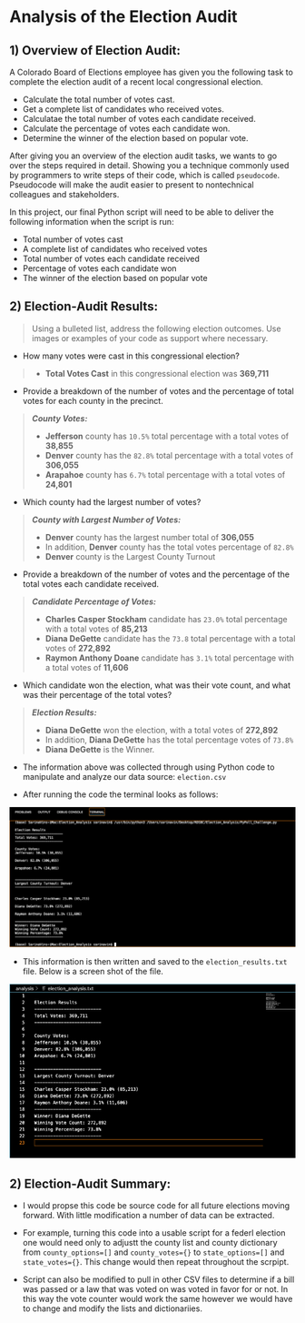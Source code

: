 # Analysis of the Election Audit

## 1) Overview of Election Audit:

A Colorado Board of Elections employee has given you the following task to complete the election audit of a recent local congressional election.

* Calculate the total number of votes cast.
* Get a complete list of candidates who received votes.
* Calculatae the total number of votes each candidate received.
* Calculate the percentage of votes each candidate won.
* Determine the winner of the election based on popular vote.

After giving you an overview of the election audit tasks, we wants to go over the steps required in detail. Showing you a technique commonly used by programmers to write steps of their code, which is called `pseudocode`. Pseudocode will make the audit easier to present to nontechnical colleagues and stakeholders.

In this project, our final Python script will need to be able to deliver the following information when the script is run:

* Total number of votes cast
* A complete list of candidates who received votes
* Total number of votes each candidate received
* Percentage of votes each candidate won
* The winner of the election based on popular vote


## 2) Election-Audit Results:
> Using a bulleted list, address the following election outcomes. Use images or examples of your code as support where necessary.

* How many votes were cast in this congressional election?

> - **Total Votes Cast** in this congressional election was **369,711** 

* Provide a breakdown of the number of votes and the percentage of total votes for each county in the precinct.
> ***County Votes:***
> - **Jefferson** county has `10.5%` total percentage with a total votes of **38,855**
> - **Denver** county has the `82.8%` total percentage with a total votes of **306,055**
> - **Arapahoe** county has `6.7%` total percentage with a total votes of **24,801**

* Which county had the largest number of votes?
> ***County with Largest Number of Votes:***
> - **Denver** county has the largest number total of **306,055**
> - In addition, **Denver** county has the total votes percentage of `82.8%`  
> - **Denver** county is the Largest County Turnout

* Provide a breakdown of the number of votes and the percentage of the total votes each candidate received.
> ***Candidate Percentage of Votes:***
> - **Charles Casper Stockham** candidate has `23.0%` total percentage with a total votes of **85,213**
> - **Diana DeGette** candidate has the `73.8` total percentage with a total votes of **272,892**
> - **Raymon Anthony Doane** candidate has `3.1%` total percentage with a total votes of **11,606**

* Which candidate won the election, what was their vote count, and what was their percentage of the total votes?
> ***Election Results:***
> - **Diana DeGette** won the election, with a total votes of **272,892**
> - In addition, **Diana DeGette** has the total percentage votes of `73.8%`  
> - **Diana DeGette** is the Winner.

* The information above was collected through using Python code to manipulate and analyze our data source: `election.csv`

* After running the code the terminal looks as follows:

![PyPoll_Terminal](https://github.com/vvinci21/Election_Analysis/blob/b03a68d7797eb7bd63fba99c7987e41d3994e02e/Resources/PyPoll_Terminal_SS%202.png)

* This information is then written and saved to the `election_results.txt` file. Below is a screen shot of the file.

![PyPoll Text Print Out](https://github.com/vvinci21/Election_Analysis/blob/c400b18d85f6774a3750e5cc93cb91922dcd4234/Resources/election_txt%202.png)

## 2) Election-Audit Summary:

* I would propse this code be source code for all future elections moving forward. With little modification a number of data can be extracted. 
* For example, turning this code into a usable script for a federl election one would need only to adjustt the county list and county dictionary from `county_options=[]` and `county_votes={}` to `state_options=[]` and `state_votes={}`. This change would then repeat throughout the scrpipt. 

* Script can also be modified to pull in other CSV files to determine if a bill was passed or a law that was voted on was voted in favor for or not. In this way the vote counter would work the same however we would have to change and modify the lists and dictionariies. 

